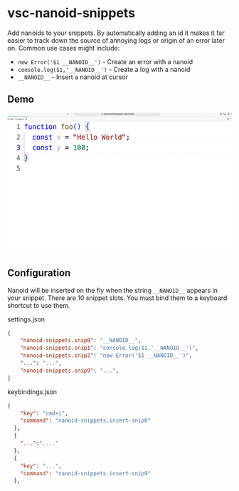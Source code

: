 # vsc-nanoid-snippets

Add nanoids to your snippets. By automatically adding an id it makes it far easier to track down the source of annoying logs or origin of an error later on. Common use cases might include:

* `new Error('$1 __NANOID__')` - Create an error with a nanoid
* `console.log($1,'__NANOID__')` - Create a log with a nanoid
* `__NANOID__` - Insert a nanoid at cursor

## Demo

<img src="images/example.gif" width="600"/>

## Configuration

Nanoid will be inserted on the fly when the string `__NANOID__` appears in your snippet. There are 10 snippet slots. You must bind them to a keyboard shortcut to use them.

settings.json
```json
{
    "nanoid-snippets.snip0": "__NANOID__",
    "nanoid-snippets.snip1": "console.log($1,'__NANOID__')",
    "nanoid-snippets.snip2": "new Error('$1 __NANOID__')",
    "...": "...",
    "nanoid-snippets.snip9": "...",
}
```

keybindings.json
```json
{
    "key": "cmd+i",
    "command": "nanoid-snippets.insert-snip0"
  },
  {
    "...":"...."
  },
  {
    "key": "...",
    "command": "nanoid-snippets.insert-snip9"
  },
```

